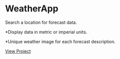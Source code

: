 # WeatherApp

Search a location for forecast data.

*Display data in metric or imperial units.

*Unique weather image for each forecast description.

[View Project](https://dustics4.github.io/WeatherApp/)
